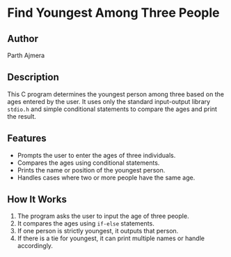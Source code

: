 # Find Youngest Among Three People

## Author
Parth Ajmera

## Description
This C program determines the youngest person among three based on the ages entered by the user. It uses only the standard input-output library `stdio.h` and simple conditional statements to compare the ages and print the result.

## Features
- Prompts the user to enter the ages of three individuals.
- Compares the ages using conditional statements.
- Prints the name or position of the youngest person.
- Handles cases where two or more people have the same age.

## How It Works
1. The program asks the user to input the age of three people.
2. It compares the ages using `if-else` statements.
3. If one person is strictly youngest, it outputs that person.
4. If there is a tie for youngest, it can print multiple names or handle accordingly.
